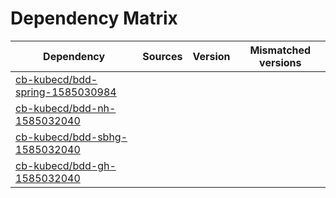 # Dependency Matrix

Dependency | Sources | Version | Mismatched versions
---------- | ------- | ------- | -------------------
[cb-kubecd/bdd-spring-1585030984](https://github.com/cb-kubecd/bdd-spring-1585030984.git) |  | []() | 
[cb-kubecd/bdd-nh-1585032040](https://github.com/cb-kubecd/bdd-nh-1585032040.git) |  | []() | 
[cb-kubecd/bdd-sbhg-1585032040](https://github.com/cb-kubecd/bdd-sbhg-1585032040.git) |  | []() | 
[cb-kubecd/bdd-gh-1585032040](https://github.com/cb-kubecd/bdd-gh-1585032040.git) |  | []() | 

